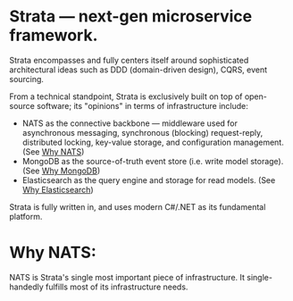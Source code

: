 # Strata — next-gen microservice framework.

Strata encompasses and fully centers itself around sophisticated architectural ideas such as DDD (domain-driven design), CQRS, event sourcing.

From a technical standpoint, Strata is exclusively built on top of open-source software; its "opinions" in terms of infrastructure include:
- NATS as the connective backbone — middleware used for asynchronous messaging, synchronous (blocking) request-reply, distributed locking, key-value storage, and configuration management. (See [Why NATS]())
- MongoDB as the source-of-truth event store (i.e. write model storage). (See [Why MongoDB]())
- Elasticsearch as the query engine and storage for read models. (See [Why Elasticsearch]())

Strata is fully written in, and uses modern C#/.NET as its fundamental platform.

# Why NATS:
NATS is Strata's single most important piece of infrastructure. It single-handedly fulfills most of its infrastructure needs.
